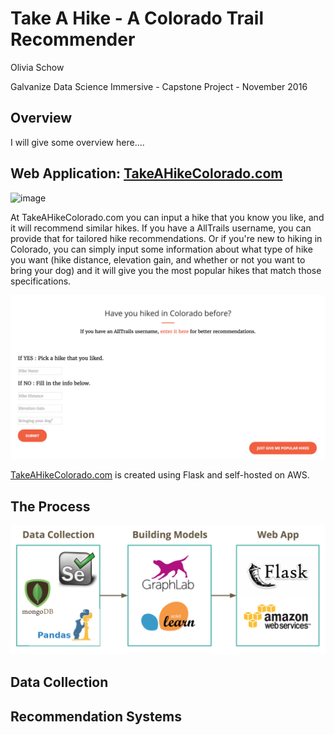 # Take A Hike - A Colorado Trail Recommender

Olivia Schow

Galvanize Data Science Immersive - Capstone Project - November 2016

## Overview

I will give some overview here....

## Web Application:  [TakeAHikeColorado.com](http://takeahikecolorado.com/)

![image](AllTrails/web_app/static/img/landing.png)

At TakeAHikeColorado.com you can input a hike that you know you like, and it will recommend similar hikes. If you have a AllTrails username, you can provide that for tailored hike recommendations. Or if you're new to hiking in Colorado, you can simply input some information about what type of hike you want (hike distance, elevation gain, and whether or not you want to bring your dog) and it will give you the most popular hikes that match those specifications.

![image](AllTrails/web_app/static/img/enter_hike.png)

[TakeAHikeColorado.com](http://takeahikecolorado.com/) is created using Flask and self-hosted on AWS.

## The Process

![image](AllTrails/web_app/static/img/process.png)

## Data Collection

## Recommendation Systems
